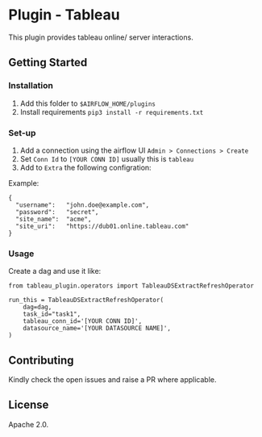 # Plugin - Tableau
This plugin provides tableau online/ server interactions.

## Getting Started
### Installation
1. Add this folder to `$AIRFLOW_HOME/plugins`
2. Install requirements `pip3 install -r requirements.txt`

### Set-up
1. Add a connection using the airflow UI `Admin > Connections > Create`
2. Set `Conn Id` to `[YOUR CONN ID]` usually this is `tableau`
3. Add to `Extra` the following configration:

Example:

```
{
  "username":   "john.doe@example.com",
  "password":   "secret",
  "site_name":  "acme",
  "site_uri":   "https://dub01.online.tableau.com"
}
```

### Usage
Create a dag and use it like:
```
from tableau_plugin.operators import TableauDSExtractRefreshOperator

run_this = TableauDSExtractRefreshOperator(
    dag=dag,
    task_id="task1",
    tableau_conn_id='[YOUR CONN ID]',
    datasource_name='[YOUR DATASOURCE NAME]',
)
```

## Contributing
Kindly check the open issues and raise a PR where applicable.

## License
Apache 2.0.
